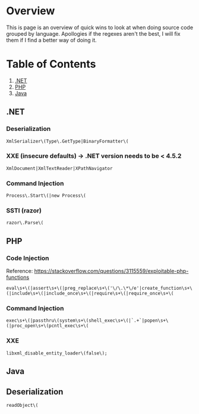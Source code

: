 # Overview
This is page is an overview of quick wins to look at when doing source code grouped by language. Apollogies if the regexes aren't the best, I will fix them if I find a better way of doing it. 

# Table of Contents
1. [.NET](#.NET)
2. [PHP](#PHP)
3. [Java](#java)

## .NET
### Deserialization
	XmlSerializer\(Type\.GetType|BinaryFormatter\(

### XXE (insecure defaults) -> .NET version needs to be < 4.5.2
	XmlDocument|XmlTextReader|XPathNavigator	

### Command Injection
	Process\.Start\(|new Process\(

### SSTI (razor)
	razor\.Parse\(


## PHP

### Code Injection
Reference: https://stackoverflow.com/questions/3115559/exploitable-php-functions
	
	eval\s+\(|assert\s+\(|preg_replace\s+\('\/\.\*\/e'|create_function\s+\(|include\s+\(|include_once\s+\(|require\s+\(|require_once\s+\(

### Command Injection
	exec\s+\(|passthru\(system\s+\(shell_exec\s+\(|`.+`|popen\s+\(|proc_open\s+\(pcntl_exec\s+\(

### XXE
	libxml_disable_entity_loader\(false\);


## Java
## Deserialization
	readObject\(
